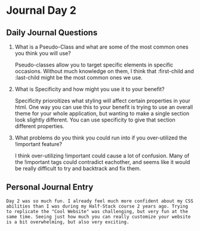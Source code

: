 # Journal Day 2

## Daily Journal Questions

1. What is a Pseudo-Class and what are some of the most common ones you think you will use?

    Pseudo-classes allow you to target specific elements in specific occasions. Without much knowledge on them, I think that :first-child and :last-child might be the most common ones we use.

2. What is Specificity and how might you use it to your benefit?

    Specificity prioroitizes what styling will affect certain properties in your html. One way you can use this to your benefit is trying to use an overall theme for your whole application, but wanting to make a single section look slightly different. You can use specificity to give that section different properties.


3. What problems do you think you could run into if you over-utilized the !important feature?

    I think over-utilizing !important could cause a lot of confusion. Many of the !important tags could contradict eachother, and seems like it would be really difficult to try and backtrack and fix them.
    

## Personal Journal Entry

    Day 2 was so much fun. I already feel much more confident about my CSS abilities than I was during my Half-Stack course 2 years ago. Trying to replicate the "Cool Website" was challenging, but very fun at the same time. Seeing just how much you can really customize your website is a bit overwhelming, but also very exciting.